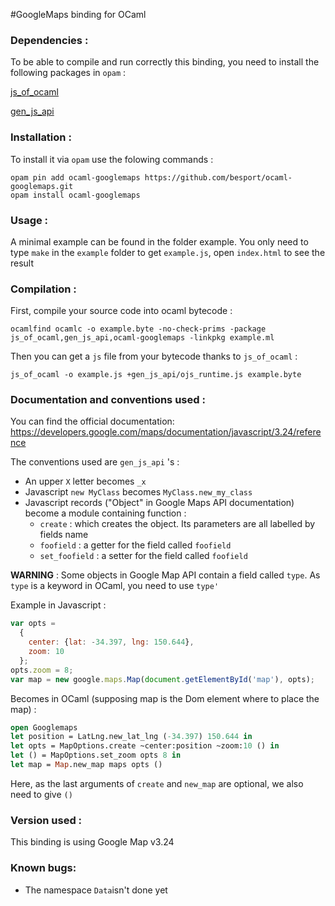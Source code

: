 #GoogleMaps binding for OCaml

### Dependencies :
To be able to compile and run correctly this binding, you need to install the following packages in ```opam``` :

[js_of_ocaml](https://github.com/ocsigen/js_of_ocaml)

[gen_js_api](https://github.com/LexiFi/gen_js_api)

### Installation :
To install it via ```opam``` use the folowing commands :

```
opam pin add ocaml-googlemaps https://github.com/besport/ocaml-googlemaps.git
opam install ocaml-googlemaps
```

### Usage :
A minimal example can be found in the folder example.
You only need to type ```make``` in the ```example``` folder to get ```example.js```, open ```index.html``` to see the result

### Compilation : 
First, compile your source code into ocaml bytecode :
```
ocamlfind ocamlc -o example.byte -no-check-prims -package js_of_ocaml,gen_js_api,ocaml-googlemaps -linkpkg example.ml
```

Then you can get a ```js``` file from your bytecode thanks to ```js_of_ocaml``` :
```
js_of_ocaml -o example.js +gen_js_api/ojs_runtime.js example.byte
```

### Documentation and conventions used :
You can find the official documentation:
https://developers.google.com/maps/documentation/javascript/3.24/reference

The conventions used are ```gen_js_api``` 's :

* An upper ```X``` letter becomes ```_x```
* Javascript ```new MyClass``` becomes ```MyClass.new_my_class```
* Javascript records ("Object" in Google Maps API documentation) become a module containing function :
    * ```create``` : which creates the object. Its parameters are all labelled by fields name
    * ```foofield``` : a getter for the field called ```foofield```
    * ```set_foofield``` : a setter for the field called ```foofield```
 
**WARNING** : Some objects in Google Map API contain a field called ```type```. As ```type``` is a keyword in OCaml, you need to use ```type'```

Example in Javascript :
```javascript
var opts = 
  {
    center: {lat: -34.397, lng: 150.644},
    zoom: 10
  };
opts.zoom = 8;
var map = new google.maps.Map(document.getElementById('map'), opts);
```

Becomes in OCaml (supposing map is the Dom element where to place the map) :
```ocaml
open Googlemaps
let position = LatLng.new_lat_lng (-34.397) 150.644 in
let opts = MapOptions.create ~center:position ~zoom:10 () in
let () = MapOptions.set_zoom opts 8 in
let map = Map.new_map maps opts ()
```
Here, as the last arguments of ```create``` and ```new_map``` are optional, we also need to give ```()```

### Version used : 
This binding is using Google Map v3.24

### Known bugs:
* The namespace ```Data```isn't done yet
